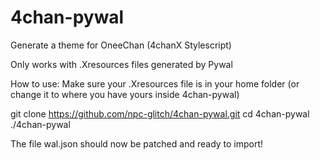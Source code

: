 # 4chan-pywal
Generate a theme for OneeChan (4chanX Stylescript)

Only works with .Xresources files generated by Pywal

How to use:
Make sure your .Xresources file is in your home folder (or change it to where you have yours inside 4chan-pywal)

git clone https://github.com/npc-glitch/4chan-pywal.git
cd 4chan-pywal
./4chan-pywal

The file wal.json should now be patched and ready to import!
